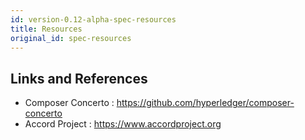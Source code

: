 ```yaml
---
id: version-0.12-alpha-spec-resources
title: Resources
original_id: spec-resources
---
```


## Links and References

- Composer Concerto : https://github.com/hyperledger/composer-concerto
- Accord Project : https://www.accordproject.org

